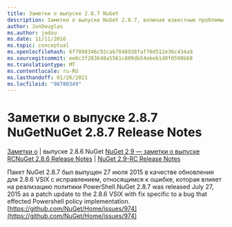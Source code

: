 ```yaml
---
title: Заметки о выпуске 2.8.7 NuGet
description: Заметки о выпуске NuGet 2.8.7, включая известные проблемы, исправления ошибок, добавленные функции и DCR.
author: JonDouglas
ms.author: jodou
ms.date: 11/11/2016
ms.topic: conceptual
ms.openlocfilehash: 6f7098346c92ca67048938faf70d512e36c434a9
ms.sourcegitcommit: ee6c3f203648a5561c809db54ebeb1d0f0598b68
ms.translationtype: MT
ms.contentlocale: ru-RU
ms.lasthandoff: 01/26/2021
ms.locfileid: "98780349"
---
```

# <a name="nuget-287-release-notes"></a><span data-ttu-id="373b5-103">Заметки о выпуске 2.8.7 NuGet</span><span class="sxs-lookup"><span data-stu-id="373b5-103">NuGet 2.8.7 Release Notes</span></span>

<span data-ttu-id="373b5-104">[Заметки о](../release-notes/nuget-2.8.6.md)  |  выпуске 2.8.6 NuGet [NuGet 2,9 — заметки о выпуске RC](../release-notes/nuget-2.9-RC.md)</span><span class="sxs-lookup"><span data-stu-id="373b5-104">[NuGet 2.8.6 Release Notes](../release-notes/nuget-2.8.6.md) | [NuGet 2.9-RC Release Notes](../release-notes/nuget-2.9-RC.md)</span></span>

<span data-ttu-id="373b5-105">Пакет NuGet 2.8.7 был выпущен 27 июля 2015 в качестве обновления для 2.8.6 VSIX с исправлением, относящимся к ошибке, которая влияет на реализацию политики PowerShell.</span><span class="sxs-lookup"><span data-stu-id="373b5-105">NuGet 2.8.7 was released July 27, 2015 as a patch update to the 2.8.6 VSIX with fix specific to a bug that effected Powershell policy implementation.</span></span>
[https://github.com/NuGet/Home/issues/974](https://github.com/NuGet/Home/issues/974)